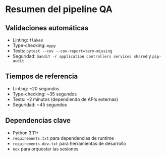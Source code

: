 # Resumen del pipeline QA

## Validaciones automáticas
- Linting: `flake8`
- Type-checking: `mypy`
- Tests: `pytest --cov --cov-report=term-missing`
- Seguridad: `bandit -r application controllers services shared` y `pip-audit`

## Tiempos de referencia
- Linting: ~20 segundos
- Type-checking: ~35 segundos
- Tests: ~2 minutos (dependiendo de APIs externas)
- Seguridad: ~45 segundos

## Dependencias clave
- Python 3.11+
- `requirements.txt` para dependencias de runtime
- `requirements-dev.txt` para herramientas de desarrollo
- `nox` para orquestar las sesiones
